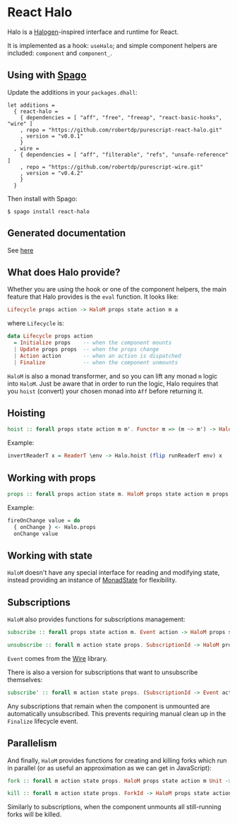 # React Halo

Halo is a [Halogen](https://github.com/purescript-halogen/purescript-halogen)-inspired interface and runtime for React.

It is implemented as a hook: `useHalo`; and simple component helpers are included: `component` and `component_`.

## Using with [Spago](https://github.com/purescript/spago)

Update the additions in your `packages.dhall`:

```dhall
let additions =
  { react-halo =
    { dependencies = [ "aff", "free", "freeap", "react-basic-hooks", "wire" ]
    , repo = "https://github.com/robertdp/purescript-react-halo.git"
    , version = "v0.0.1"
    }
  , wire =
    { dependencies = [ "aff", "filterable", "refs", "unsafe-reference" ]
    , repo = "https://github.com/robertdp/purescript-wire.git"
    , version = "v0.4.2"
    }
  }
```

Then install with Spago:

`$ spago install react-halo`

## Generated documentation

See [here](https://github.com/robertdp/purescript-react-halo/blob/master/generated-docs/md/React.Halo.md)

## What does Halo provide?

Whether you are using the hook or one of the component helpers, the main feature that Halo provides is the `eval` function. It looks like:

```purescript
Lifecycle props action -> HaloM props state action m a
```

where `Lifecycle` is:

```purescript
data Lifecycle props action
  = Initialize props    -- when the component mounts
  | Update props props  -- when the props change
  | Action action       -- when an action is dispatched
  | Finalize            -- when the component unmounts
```

`HaloM` is also a monad transformer, and so you can lift any monad `m`  logic into `HaloM`. Just be aware that in order to run the logic, Halo requires that you `hoist` (convert) your chosen monad into `Aff` before returning it.

## Hoisting

```purescript
hoist :: forall props state action m m'. Functor m => (m ~> m') -> HaloM props state action m ~> HaloM props state action m'
```

Example:

```purescript
invertReaderT x = ReaderT \env -> Halo.hoist (flip runReaderT env) x
```

## Working with props

```purescript
props :: forall props action state m. HaloM props state action m props
```

Example:

```purescript
fireOnChange value = do
  { onChange } <- Halo.props
  onChange value
```

## Working with state

`HaloM` doesn't have any special interface for reading and modifying state, instead providing an instance of [MonadState](https://pursuit.purescript.org/packages/purescript-transformers/docs/Control.Monad.State.Class) for flexibility.

## Subscriptions

`HaloM` also provides functions for subscriptions management:

```purescript
subscribe :: forall props state action m. Event action -> HaloM props state action m SubscriptionId

unsubscribe :: forall m action state props. SubscriptionId -> HaloM props state action m Unit
```

`Event` comes from the [Wire](https://github.com/robertdp/purescript-wire) library.

There is also a version for subscriptions that want to unsubscribe themselves:

```purescript
subscribe' :: forall m action state props. (SubscriptionId -> Event action) -> HaloM props state action m SubscriptionId
```

Any subscriptions that remain when the component is unmounted are automatically unsubscribed. This prevents requiring manual clean up in the `Finalize` lifecycle event.

## Parallelism

And finally, `HaloM` provides functions for creating and killing forks which run in parallel (or as useful an approximation as we can get in JavaScript):

```purescript
fork :: forall m action state props. HaloM props state action m Unit -> HaloM props state action m ForkId

kill :: forall m action state props. ForkId -> HaloM props state action m Unit
```

Similarly to subscriptions, when the component unmounts all still-running forks will be killed.

